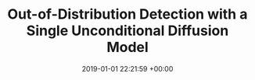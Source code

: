 ---
layout: post
title: "Out-of-Distribution Detection with a Single Unconditional Diffusion Model"
date: 2019-01-01 22:21:59 +00:00
image: /assets/imgs/diffpath.png
categories: research
authors: <strong>Alvin Heng</strong>, Alexandre H. Thiery, Harold Soh
venue: <strong><i>Preprint</i></strong>

arxiv: https://arxiv.org/abs/2405.11881
code: https://github.com/clear-nus/diffpath
---